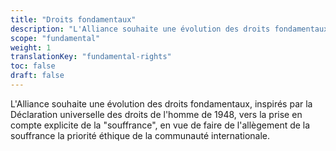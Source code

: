 ```yaml
---
title: "Droits fondamentaux"
description: "L'Alliance souhaite une évolution des droits fondamentaux."
scope: "fundamental"
weight: 1
translationKey: "fundamental-rights"
toc: false
draft: false
---
```


L'Alliance souhaite une évolution des droits fondamentaux, inspirés par la Déclaration universelle des droits de l'homme de 1948, vers la prise en compte explicite de la "souffrance", en vue de faire de l'allègement de la souffrance la priorité éthique de la communauté internationale.
